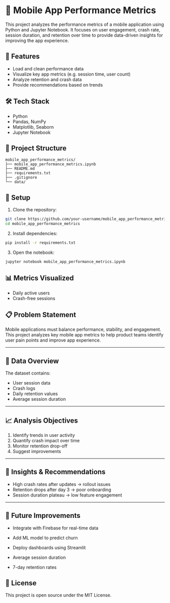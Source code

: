 # 📱 Mobile App Performance Metrics

This project analyzes the performance metrics of a mobile application using Python and Jupyter Notebook. It focuses on user engagement, crash rate, session duration, and retention over time to provide data-driven insights for improving the app experience.

## 🚀 Features

- Load and clean performance data
- Visualize key app metrics (e.g. session time, user count)
- Analyze retention and crash data
- Provide recommendations based on trends

## 🛠 Tech Stack

- Python
- Pandas, NumPy
- Matplotlib, Seaborn
- Jupyter Notebook

## 📂 Project Structure

```
mobile_app_performance_metrics/
├── mobile_app_performance_metrics.ipynb
├── README.md
├── requirements.txt
├── .gitignore
└── data/
```

## 🔧 Setup

1. Clone the repository:

```bash
git clone https://github.com/your-username/mobile_app_performance_metrics.git
cd mobile_app_performance_metrics
```

2. Install dependencies:

```bash
pip install -r requirements.txt
```

3. Open the notebook:

```bash
jupyter notebook mobile_app_performance_metrics.ipynb
```

## 📊 Metrics Visualized

- Daily active users
- Crash-free sessions
  
## 📋 Problem Statement

Mobile applications must balance performance, stability, and engagement. This project analyzes key mobile app metrics to help product teams identify user pain points and improve app experience.

---

## 📌 Data Overview

The dataset contains:
- User session data
- Crash logs
- Daily retention values
- Average session duration

---

## 📈 Analysis Objectives

1. Identify trends in user activity
2. Quantify crash impact over time
3. Monitor retention drop-off
4. Suggest improvements


---

## 🧠 Insights & Recommendations

- High crash rates after updates → rollout issues
- Retention drops after day 3 → poor onboarding
- Session duration plateau → low feature engagement

---

## 🧹 Future Improvements

- Integrate with Firebase for real-time data
- Add ML model to predict churn
- Deploy dashboards using Streamlit


- Average session duration
- 7-day retention rates

## 📃 License

This project is open source under the MIT License.
